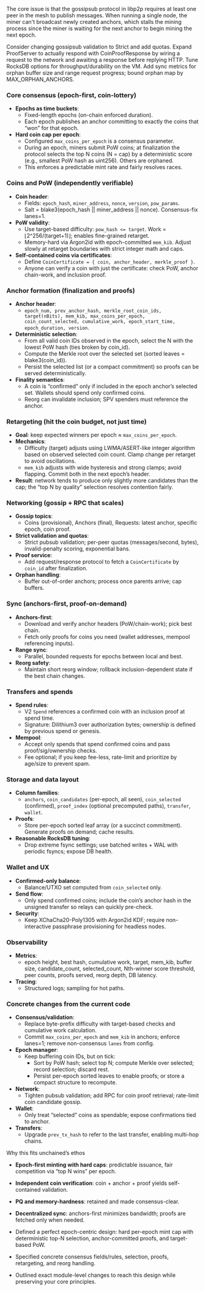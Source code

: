 The core issue is that the gossipsub protocol in libp2p requires at least one peer in the mesh to publish messages. When running a single node, the miner can't broadcast newly created anchors, which stalls the mining process since the miner is waiting for the next anchor to begin mining the next epoch.

Consider changing gossipsub validation to Strict and add quotas.
Expand ProofServer to actually respond with CoinProofResponse by wiring a request to the network and awaiting a response before replying HTTP.
Tune RocksDB options for throughput/durability on the VM.
Add sync metrics for orphan buffer size and range request progress; bound orphan map by MAX_ORPHAN_ANCHORS.

### Core consensus (epoch-first, coin-lottery)
- **Epochs as time buckets**:
  - Fixed-length epochs (on-chain enforced duration).
  - Each epoch publishes an anchor committing to exactly the coins that “won” for that epoch.
- **Hard coin cap per epoch**:
  - Configured `max_coins_per_epoch` is a consensus parameter.
  - During an epoch, miners submit PoW coins; at finalization the protocol selects the top N coins (N = cap) by a deterministic score (e.g., smallest PoW hash as uint256). Others are orphaned.
  - This enforces a predictable mint rate and fairly resolves races.

### Coins and PoW (independently verifiable)
- **Coin header**:
  - Fields: `epoch_hash`, `miner_address`, `nonce`, `version`, `pow_params`.
  - Salt = blake3(epoch_hash || miner_address || nonce). Consensus-fix lanes=1.
- **PoW validity**:
  - Use target-based difficulty: `pow_hash <= target`. Work = ⌊2^256/(target+1)⌋; enables fine-grained retarget.
  - Memory-hard via Argon2id with epoch-committed `mem_kib`. Adjust slowly at retarget boundaries with strict integer math and caps.
- **Self-contained coins via certificates**:
  - Define `CoinCertificate = { coin, anchor_header, merkle_proof }`.
  - Anyone can verify a coin with just the certificate: check PoW, anchor chain-work, and inclusion proof.

### Anchor formation (finalization and proofs)
- **Anchor header**:
  - `epoch_num, prev_anchor_hash, merkle_root_coin_ids, target(nBits), mem_kib, max_coins_per_epoch, coin_count_selected, cumulative_work, epoch_start_time, epoch_duration, version`.
- **Deterministic selection**:
  - From all valid coin IDs observed in the epoch, select the N with the lowest PoW hash (ties broken by coin_id).
  - Compute the Merkle root over the selected set (sorted leaves = blake3(coin_id)).
  - Persist the selected list (or a compact commitment) so proofs can be served deterministically.
- **Finality semantics**:
  - A coin is “confirmed” only if included in the epoch anchor’s selected set. Wallets should spend only confirmed coins.
  - Reorg can invalidate inclusion; SPV spenders must reference the anchor.

### Retargeting (hit the coin budget, not just time)
- **Goal**: keep expected winners per epoch ≈ `max_coins_per_epoch`.
- **Mechanics**:
  - Difficulty (target) adjusts using LWMA/ASERT-like integer algorithm based on observed selected coin count. Clamp change per retarget to avoid oscillations.
  - `mem_kib` adjusts with wide hysteresis and strong clamps; avoid flapping. Commit both in the next epoch’s header.
- **Result**: network tends to produce only slightly more candidates than the cap; the “top N by quality” selection resolves contention fairly.

### Networking (gossip + RPC that scales)
- **Gossip topics**:
  - Coins (provisional), Anchors (final), Requests: latest anchor, specific epoch, coin proof.
- **Strict validation and quotas**:
  - Strict pubsub validation; per-peer quotas (messages/second, bytes), invalid-penalty scoring, exponential bans.
- **Proof service**:
  - Add request/response protocol to fetch a `CoinCertificate` by `coin_id` after finalization.
- **Orphan handling**:
  - Buffer out-of-order anchors; process once parents arrive; cap buffers.

### Sync (anchors-first, proof-on-demand)
- **Anchors-first**:
  - Download and verify anchor headers (PoW/chain-work); pick best chain.
  - Fetch only proofs for coins you need (wallet addresses, mempool referencing inputs).
- **Range sync**:
  - Parallel, bounded requests for epochs between local and best.
- **Reorg safety**:
  - Maintain short reorg window; rollback inclusion-dependent state if the best chain changes.

### Transfers and spends
- **Spend rules**:
  - V2 `Spend` references a confirmed coin with an inclusion proof at spend time.
  - Signature: Dilithium3 over authorization bytes; ownership is defined by previous spend or genesis.
- **Mempool**:
  - Accept only spends that spend confirmed coins and pass proof/sig/ownership checks.
  - Fee optional; if you keep fee-less, rate-limit and prioritize by age/size to prevent spam.

### Storage and data layout
- **Column families**:
  - `anchors`, `coin_candidates` (per-epoch, all seen), `coin_selected` (confirmed), `proof_index` (optional precomputed paths), `transfer`, `wallet`.
- **Proofs**:
  - Store per-epoch sorted leaf array (or a succinct commitment). Generate proofs on demand; cache results.
- **Reasonable RocksDB tuning**:
  - Drop extreme fsync settings; use batched writes + WAL with periodic fsyncs; expose DB health.

### Wallet and UX
- **Confirmed-only balance**:
  - Balance/UTXO set computed from `coin_selected` only.
- **Send flow**:
  - Only spend confirmed coins; include the coin’s anchor hash in the unsigned transfer so relays can quickly pre-check.
- **Security**:
  - Keep XChaCha20-Poly1305 with Argon2id KDF; require non-interactive passphrase provisioning for headless nodes.

### Observability
- **Metrics**:
  - epoch height, best hash, cumulative work, target, mem_kib, buffer size, candidate_count, selected_count, Nth-winner score threshold, peer counts, proofs served, reorg depth, DB latency.
- **Tracing**:
  - Structured logs; sampling for hot paths.

### Concrete changes from the current code
- **Consensus/validation**:
  - Replace byte-prefix difficulty with target-based checks and cumulative work calculation.
  - Commit `max_coins_per_epoch` and `mem_kib` in anchors; enforce lanes=1; remove non-consensus `lanes` from config.
- **Epoch manager**:
  - Keep buffering coin IDs, but on tick:
    - Sort by PoW hash; select top N; compute Merkle over selected; record selection; discard rest.
    - Persist per-epoch sorted leaves to enable proofs; or store a compact structure to recompute.
- **Network**:
  - Tighten pubsub validation; add RPC for coin proof retrieval; rate-limit coin candidate gossip.
- **Wallet**:
  - Only treat “selected” coins as spendable; expose confirmations tied to anchor.
- **Transfers**:
  - Upgrade `prev_tx_hash` to refer to the last transfer, enabling multi-hop chains.

Why this fits unchained’s ethos
- **Epoch-first minting with hard caps**: predictable issuance, fair competition via “top N wins” per epoch.
- **Independent coin verification**: coin + anchor + proof yields self-contained validation.
- **PQ and memory-hardness**: retained and made consensus-clear.
- **Decentralized sync**: anchors-first minimizes bandwidth; proofs are fetched only when needed.

- Defined a perfect epoch-centric design: hard per-epoch mint cap with deterministic top-N selection, anchor-committed proofs, and target-based PoW.
- Specified concrete consensus fields/rules, selection, proofs, retargeting, and reorg handling.
- Outlined exact module-level changes to reach this design while preserving your core principles.